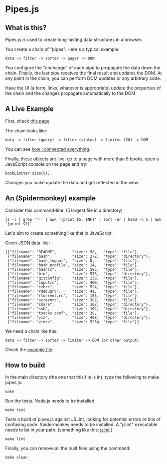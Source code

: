 Pipes.js
================================

What is this?
-----------------------------

Pipes.js is used to create long-lasting data structures in a browser.

You create a chain of "pipes". Here's a typical example:

    data -> filter -> sorter -> pager -> DOM

You configure the "onchange" of each pipe to propagate the data down the chain. Finally, the
last pipe receives the final result and updates the DOM. At any point in the chain, you can
perform DOM updates or any arbitrary code.

Have the UI (a form, links, whatever is appropriate) update the properties of the chain and
the changes propagate automatically to the DOM.



A Live Example
-----------------------------

First, check [this page](http://bookpiles.ca/jonathan/books)

The chain looks like:

    data -> filter (query) -> filter (status) -> limiter (20) -> DOM

You can see [how I connected everything](http://bookpiles.ca/javascripts/ownerships.js).

Finally, these objects are live: go to a page with more than 5 books, open a JavaScript console on the page and try:

    bookLimiter.size(5);

Changes you make update the data and get reflected in the view.



An (Spidermonkey) example
-----------------------------

Consider this command-line: (5 largest file in a directory)

    ls -l | grep '^-' | awk '{print $5, $NF}' | sort -nr | head -n 5 | awk '{print $2}'

Let's aim to create something like that in JavaScript.

Given JSON data like:

    [{"filename": "README",       "size": 98,   "type": "file"},
     {"filename": "bash",         "size": 272,  "type": "directory"},
     {"filename": "bash_logout",  "size": 8,    "type": "file"},
     {"filename": "bash_profile", "size": 14,   "type": "file"},
     {"filename": "bashrc",       "size": 585,  "type": "file"},
     {"filename": "bin",          "size": 578,  "type": "directory"},
     {"filename": "gitconfig",    "size": 238,  "type": "file"},
     {"filename": "inputrc",      "size": 400,  "type": "file"},
     {"filename": "irbrc",        "size": 524,  "type": "file"},
     {"filename": "rdebugrc",     "size": 41,   "type": "file"},
     {"filename": "rtorrent.rc",  "size": 185,  "type": "file"},
     {"filename": "screenrc",     "size": 382,  "type": "file"},
     {"filename": "share",        "size": 102,  "type": "directory"},
     {"filename": "ssh",          "size": 102,  "type": "directory"},
     {"filename": "tsocks.conf",  "size": 38,   "type": "file"},
     {"filename": "vim",          "size": 408,  "type": "directory"},
     {"filename": "vimrc",        "size": 5254, "type": "file"}]

We need a chain like this:

    data -> filter -> sorter -> limiter -> DOM (or other output)

Check the [example file](http://github.com/jpalardy/pipes.js/blob/master/examples/files.js).



How to build
-----------------------------

In the main directory (the one that this file is in), type
the following to make pipes.js:

    make

Run the tests. Node.js needs to be installed.

    make test

Tests a build of pipes.js against JSLint, looking for potential
errors or bits of confusing code. Spidermonkey needs to be
installed. A "jslint" executable needs to be in your path.
(something like this:
[jslint](http://github.com/jpalardy/dotfiles/blob/master/bin/jslint)
)

    make lint

Finally, you can remove all the built files using the command:

    make clean


